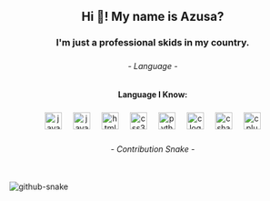 <h2 align="center">Hi 👋! My name is Azusa?</h2>

###

<h3 align="center">I'm just a professional skids in my country.</h3>

###

<h6 align="center">- Language -</h6>

###

<h4 align="center">Language I Know:</h4>

###

<div align="center">
  <img src="https://cdn.jsdelivr.net/gh/devicons/devicon/icons/java/java-original.svg" height="30" alt="java logo"  />
  <img width="12" />
  <img src="https://cdn.jsdelivr.net/gh/devicons/devicon/icons/javascript/javascript-original.svg" height="30" alt="javascript logo"  />
  <img width="12" />
  <img src="https://cdn.jsdelivr.net/gh/devicons/devicon/icons/html5/html5-original.svg" height="30" alt="html5 logo"  />
  <img width="12" />
  <img src="https://cdn.jsdelivr.net/gh/devicons/devicon/icons/css3/css3-original.svg" height="30" alt="css3 logo"  />
  <img width="12" />
  <img src="https://cdn.jsdelivr.net/gh/devicons/devicon/icons/python/python-original.svg" height="30" alt="python logo"  />
  <img width="12" />
  <img src="https://cdn.jsdelivr.net/gh/devicons/devicon/icons/c/c-original.svg" height="30" alt="c logo"  />
  <img width="12" />
  <img src="https://cdn.jsdelivr.net/gh/devicons/devicon/icons/csharp/csharp-original.svg" height="30" alt="csharp logo"  />
  <img width="12" />
  <img src="https://cdn.jsdelivr.net/gh/devicons/devicon/icons/cplusplus/cplusplus-original.svg" height="30" alt="cplusplus logo"  />
</div>

###

<h6 align="center">- Contribution Snake -</h6>

###

<br clear="both">

<picture>
  <source media="(prefers-color-scheme: dark)" srcset="https://raw.githubusercontent.com/notazusaa/azusa/output/github-snake-dark.svg" />
  <source media="(prefers-color-scheme: light)" srcset="https://raw.githubusercontent.com/notazusaa/azusa/output/github-snake.svg" />
  <img alt="github-snake" src="https://raw.githubusercontent.com/notazusaa/azusa/output/github-snake.svg" />
</picture>

###
